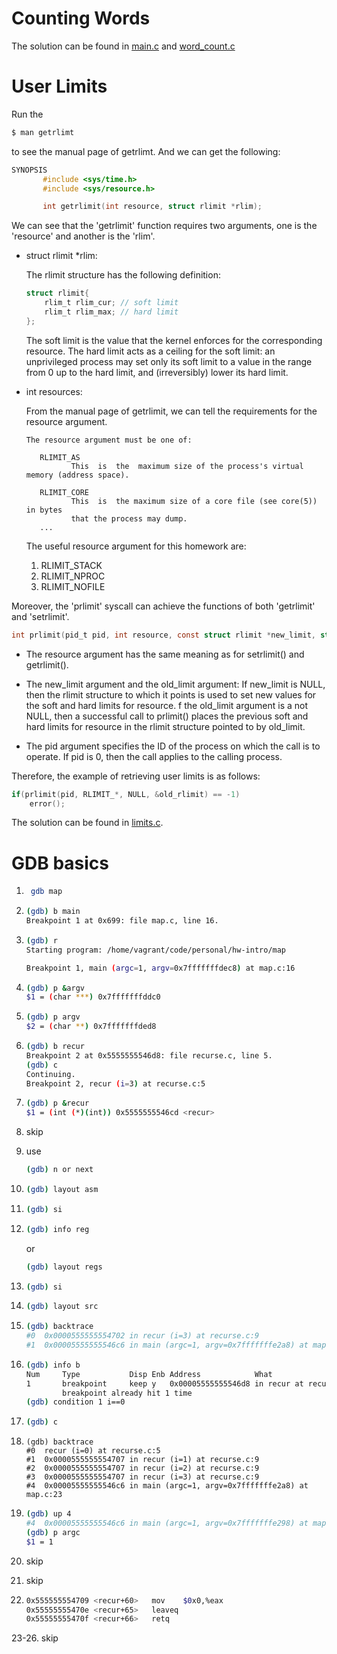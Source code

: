 # Counting Words

The solution can be found in [main.c](./words/main.c) and [word_count.c](./words/word_count.c)

# User Limits 

Run the 

```bash
$ man getrlimt
```

to see the manual page of getrlimt. And we can get the following:

```c
SYNOPSIS
       #include <sys/time.h>
       #include <sys/resource.h>

       int getrlimit(int resource, struct rlimit *rlim);
```

We can see that the 'getrlimit' function requires two arguments, one is the 'resource' and another is the 'rlim'.

* struct rlimit *rlim:

    The rlimit structure has the following definition:

    ```c
    struct rlimit{
        rlim_t rlim_cur; // soft limit
        rlim_t rlim_max; // hard limit
    };
    ```

    The  soft  limit  is  the value that the kernel enforces for the corresponding resource.  The hard limit acts  as  a  ceiling  for  the  soft limit:  an  unprivileged process may set only its soft limit to a value in the range from 0 up to the hard limit, and (irreversibly) lower  its hard   limit.

* int resources:

    From the manual page of getrlimit, we can tell the requirements for the resource argument.

    ```
    The resource argument must be one of:

       RLIMIT_AS
              This  is  the  maximum size of the process's virtual memory (address space). 

       RLIMIT_CORE
              This  is  the maximum size of a core file (see core(5)) in bytes
              that the process may dump.
       ...        
    ```

    The useful resource argument for this homework are:
    1. RLIMIT_STACK
    2. RLIMIT_NPROC
    3. RLIMIT_NOFILE

Moreover, the 'prlimit' syscall can achieve the functions of both 'getrlimit' and 'setrlimit'.

```c
int prlimit(pid_t pid, int resource, const struct rlimit *new_limit, struct rlimit *old_limit);
```

* The resource argument has the same meaning as for setrlimit() and getrlimit().

* The new_limit argument and the old_limit argument: If new_limit is NULL, then the rlimit  structure  to which  it points is used to set new values for the soft and hard limits for resource. f the old_limit argument is a not NULL, then a successful  call to prlimit() places the previous soft and hard limits for resource in the rlimit structure pointed to by old_limit.

* The pid argument specifies the ID of the process on which the  call  is to operate. If pid is 0, then the call applies to the calling process.

Therefore, the example of retrieving user limits is as follows:

```c
if(prlimit(pid, RLIMIT_*, NULL, &old_rlimit) == -1)
    error();
```

The solution can be found in [limits.c](./limits.c).

# GDB basics

1. 
   ```bash
    gdb map
   ```

2. 
    ```bash
    (gdb) b main
    Breakpoint 1 at 0x699: file map.c, line 16.
    ```

3. 
    ```bash
    (gdb) r
    Starting program: /home/vagrant/code/personal/hw-intro/map

    Breakpoint 1, main (argc=1, argv=0x7fffffffdec8) at map.c:16
    ```

4. 
    ```bash
    (gdb) p &argv
    $1 = (char ***) 0x7fffffffddc0
    ```

5.
    ```bash
    (gdb) p argv
    $2 = (char **) 0x7fffffffded8
    ```

6.
    ```bash
    (gdb) b recur
    Breakpoint 2 at 0x5555555546d8: file recurse.c, line 5.
    (gdb) c
    Continuing.
    Breakpoint 2, recur (i=3) at recurse.c:5
    ```

7.
    ```bash
    (gdb) p &recur
    $1 = (int (*)(int)) 0x5555555546cd <recur>
    ```

8.  skip

9.
    use

    ```bash
    (gdb) n or next
    ```

10.
    ```bash
    (gdb) layout asm
    ```

11.
    ```bash
    (gdb) si
    ```

12.
    ```bash
    (gdb) info reg
    ```
    or
    ```bash
    (gdb) layout regs
    ```

13.
    ```bash
    (gdb) si
    ```

14.
    ```bash
    (gdb) layout src
    ```

15.
    ```bash
    (gdb) backtrace 
    #0  0x0000555555554702 in recur (i=3) at recurse.c:9
    #1  0x00005555555546c6 in main (argc=1, argv=0x7fffffffe2a8) at map.c:23
    ```

16.
    ```bash
    (gdb) info b
    Num     Type           Disp Enb Address            What
    1       breakpoint     keep y   0x00005555555546d8 in recur at recurse.c:5
            breakpoint already hit 1 time
    (gdb) condition 1 i==0
    ```

17.
    ```bash
    (gdb) c
    ```

18.
    ```
    (gdb) backtrace 
    #0  recur (i=0) at recurse.c:5
    #1  0x0000555555554707 in recur (i=1) at recurse.c:9
    #2  0x0000555555554707 in recur (i=2) at recurse.c:9
    #3  0x0000555555554707 in recur (i=3) at recurse.c:9
    #4  0x00005555555546c6 in main (argc=1, argv=0x7fffffffe2a8) at map.c:23
    ```

19.
    ```bash
    (gdb) up 4
    #4  0x00005555555546c6 in main (argc=1, argv=0x7fffffffe298) at map.c:23
    (gdb) p argc
    $1 = 1
    ```

20. skip

21. skip

22. 
    ```bash
    0x555555554709 <recur+60>   mov    $0x0,%eax 
    0x55555555470e <recur+65>   leaveq 
    0x55555555470f <recur+66>   retq
    ```

23-26. skip
